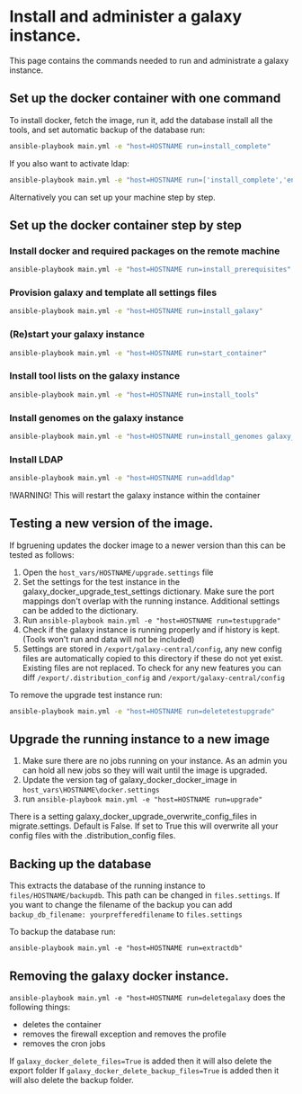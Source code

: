 # Install and administer a galaxy instance.

This page contains the commands needed to run and administrate a galaxy instance.

## Set up the docker container with one command

To install docker, fetch the image, run it, add the database install all the tools, and set automatic backup of the database run:

```bash
ansible-playbook main.yml -e "host=HOSTNAME run=install_complete"   
```
If you also want to activate ldap:
```bash
ansible-playbook main.yml -e "host=HOSTNAME run=['install_complete','enable_ldap']"  
```
Alternatively you can set up your machine step by step.

## Set up the docker container step by step

### Install docker and required packages on the remote machine
```bash
ansible-playbook main.yml -e "host=HOSTNAME run=install_prerequisites"   
```

### Provision galaxy and template all settings files
```bash
ansible-playbook main.yml -e "host=HOSTNAME run=install_galaxy"   
```
### (Re)start your galaxy instance
```bash
ansible-playbook main.yml -e "host=HOSTNAME run=start_container"   
```

### Install tool lists on the galaxy instance
```bash
ansible-playbook main.yml -e "host=HOSTNAME run=install_tools"   
```

### Install genomes on the galaxy instance
```bash
ansible-playbook main.yml -e "host=HOSTNAME run=install_genomes galaxy_admin_api_key=YOURADMINAPIKEY" #This is not equal to the master api key   
```

### Install LDAP
```bash
ansible-playbook main.yml -e "host=HOSTNAME run=addldap"   
```
!WARNING! This will restart the galaxy instance within the container

## Testing a new version of the image.

If bgruening updates the docker image to a newer version than this can be tested as follows:
1. Open the `host_vars/HOSTNAME/upgrade.settings` file
2. Set the settings for the test instance in the galaxy_docker_upgrade_test_settings dictionary. Make sure the port mappings don't overlap with the running instance. Additional settings can be added to the dictionary.
3. Run `ansible-playbook main.yml -e "host=HOSTNAME run=testupgrade"`
4. Check if the galaxy instance is running properly and if history is kept.
(Tools won't run and data will not be included)
5. Settings are stored in `/export/galaxy-central/config`, any new config files are automatically copied to this directory if these do not yet exist.
Existing files are not replaced. To check for any new features you can diff `/export/.distribution_config` and `/export/galaxy-central/config`

To remove the upgrade test instance run:
```bash
ansible-playbook main.yml -e "host=HOSTNAME run=deletetestupgrade"
```

## Upgrade the running instance to a new image

1. Make sure there are no jobs running on your instance. As an admin you can hold all new jobs so they will wait until the image is upgraded.
2. Update the version tag of galaxy_docker_docker_image in `host_vars\HOSTNAME\docker.settings`
3. run `ansible-playbook main.yml -e "host=HOSTNAME run=upgrade"`

There is a setting galaxy_docker_upgrade_overwrite_config_files in migrate.settings. Default is False.
If set to True this will overwrite all your config files with the .distribution_config files.

## Backing up the database

This extracts the database of the running instance to `files/HOSTNAME/backupdb`.
This path can be changed in `files.settings`. If you want to change the filename of the backup you can add
`backup_db_filename: yourprefferedfilename` to `files.settings`

To backup the database run:

```
ansible-playbook main.yml -e "host=HOSTNAME run=extractdb"
```

## Removing the galaxy docker instance.

`ansible-playbook main.yml -e "host=HOSTNAME run=deletegalaxy` does the following things:
+ deletes the container
+ removes the firewall exception and removes the profile
+ removes the cron jobs

If `galaxy_docker_delete_files=True` is added then it will also delete the export folder
If `galaxy_docker_delete_backup_files=True` is added then it will also delete the backup folder.
